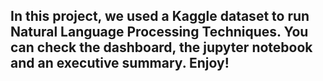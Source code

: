 ## In this project, we used a Kaggle dataset to run Natural Language Processing Techniques. You can check the dashboard, the jupyter notebook and an executive summary. Enjoy!
## 
